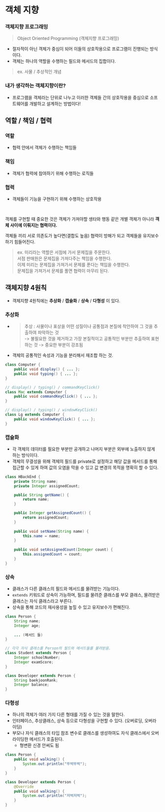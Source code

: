# 객체 지향

### 객체지향 프로그래밍
> Object Oriented Programming (객체지향 프로그래밍)
- 절자적이 아닌 객체가 중심이 되어 이들의 상호작용으로 프로그램이 진행되는 방식이다.
- 객체는 하나의 역할을 수행하는 필드와 메서드의 집합이다.
> ex. 사물 / 추상적인 개념

### 내가 생각하는 객체지향이란?
- 프로그램을 객체라는 단위로 나누고 이러한 객체들 간의 상호작용을 중심으로 소프트웨어를 개발하고 설계하는 방법이다!

## 역할 / 책임 / 협력

### 역할 
- 협력 안에서 객체가 수행하는 책임들
### 책임
- 객체가 협력에 참여하기 위해 수행하는 로직들
### 협력
- 객체들이 기능을 구현하기 위해 수행하는 상호작용

<br />

객체를 구현할 때 중요한 것은 객체가 가져야할 생타와 행동 같은 개별 객체가 아니라 **객체 사이에 이뤄지는 협력이다.**

객체들 끼리 서로 의존도가 높다면(결합도 높음) 협력이 방해가 되고 객체들을 유지보수하기 힘들어진다.

> ex. 미리라는 역할은 서점에 가서 문제집을 주문한다.   
> 서점 판매원은 문제집을 가져다주는 책임을 수행한다.   
> 이제 미리는 문제집을 가져가서 문제를 푼다는 책임을 수행한다.   
> 문제집을 가져가서 문제를 풀면 협력이 마무리 된다.

## 객체지향 4원칙
- 객체지향 4원칙에는 **추상화** / **캡슐화** / **상속** / **다형성** 이 있다.

### 추상화
- > 추상 : 사물이나 표상을 어떤 성질이나 공통점과 본질에 착안하여 그 것을 추출하여 파악하는 것   
  >  -> 불필요한 것을 제거하고 가장 본질적이고 공통적인 부분만 추출하여 표현하는 것 -> 중요한 부분이 강조됨
- 객체의 공통적인 속성과 기능을 분리해서 재조합 하는 것.

```java
class Computer {
    public void display() { ... };
    public void typing() { ... };
}

// display() / typing() / commandKeyClick()
class Mac extends Computer {
    public void commandKeyClick() { ... };
}

// display() / typing() / windowKeyClick()
class Lg extends Computer {
    public void windowKeyClick() { ... };
}
```

### 캡슐화
- 각 객체의 데이터를 필요한 부분만 공개하고 나머지 부분은 외부에 노출하지 않게 하는 방식이다.
- 객체의 무결성을 위해 객체의 필드를 private로 설정하고 해당 값을 메서드를 통해 접근할 수 있게 하여 값의 오염을 막을 수 있고 값 변경의 목적을 명확히 할 수 있다.

```java
class HBackEnd {
    private String name;
    private Integer assignedCount;

    public String getName() {
        return name;
    }

    public Integer getAssignedCount() {
        return assignedCount;
    }
    
    public void setName(String name) {
        this.name = name;
    }
    
    public void setAssignedCount(Integer count) {
        this.assignedCount = count;
    }
}
```

### 상속
- 클래스가 다른 클래스의 필드와 메서드를 물려받는 기능이다.
- `extends` 키워드로 상속이 가능하며, 필드를 물려준 클래스를 부모 클래스, 물려받은 클래스는 자식 클래스라고 부른다.
- 상속을 통해 코드의 재사용성을 높힐 수 있고 유지보수가 편해진다.

```java
class Person {
    String name;
    Integer age;
    
    ... (메서드 들)
}

// 각각 자식 클래스를 Person의 필드와 메서드들를 물려받음.
class Student extends Person {
    Integer schoolNumber;
    Integer examScore;
}

class Developer extends Person {
    String baekjoonRank;
    Integer balance;
}
```

### 다형성
- 하나의 객체가 여러 가지 다른 형태를 가질 수 있는 것을 말한다.
- 인터페이스, 추상클래스, 상속 등으로 다형성을 구현할 수 있다. (오버로딩, 오버라이딩)
- 부모나 자식 클래스의 타입 참조 변수로 클래스를 생성하여도 자식 클래스에서 오버라이딩한 메서드가 호출된다.
  - 형변환 신경 안써도 됨

```java
class Person {
    public void walking() {
        System.out.println("뚜벅뚜벅");
    }
}

class Developer extends Person {
    @Override
    public void walking() {
        System.out.println("저벅저벅");
    }
}
```

